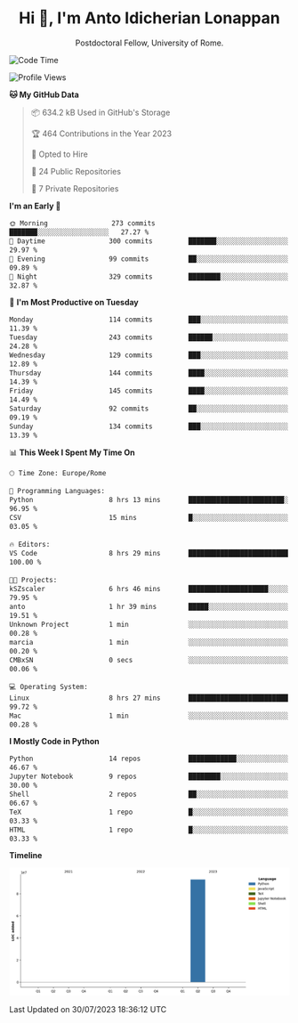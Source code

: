 
<h1 align="center">Hi 👋, I'm Anto Idicherian Lonappan</h1>
<p align="center">Postdoctoral Fellow, University of Rome. </p>


<!--START_SECTION:waka-->
![Code Time](http://img.shields.io/badge/Code%20Time-395%20hrs%2033%20mins-blue)

![Profile Views](http://img.shields.io/badge/Profile%20Views-0-blue)

**🐱 My GitHub Data** 

> 📦 634.2 kB Used in GitHub's Storage 
 > 
> 🏆 464 Contributions in the Year 2023
 > 
> 💼 Opted to Hire
 > 
> 📜 24 Public Repositories 
 > 
> 🔑 7 Private Repositories 
 > 
**I'm an Early 🐤** 

```text
🌞 Morning                273 commits         ███████░░░░░░░░░░░░░░░░░░   27.27 % 
🌆 Daytime                300 commits         ███████░░░░░░░░░░░░░░░░░░   29.97 % 
🌃 Evening                99 commits          ██░░░░░░░░░░░░░░░░░░░░░░░   09.89 % 
🌙 Night                  329 commits         ████████░░░░░░░░░░░░░░░░░   32.87 % 
```
📅 **I'm Most Productive on Tuesday** 

```text
Monday                   114 commits         ███░░░░░░░░░░░░░░░░░░░░░░   11.39 % 
Tuesday                  243 commits         ██████░░░░░░░░░░░░░░░░░░░   24.28 % 
Wednesday                129 commits         ███░░░░░░░░░░░░░░░░░░░░░░   12.89 % 
Thursday                 144 commits         ████░░░░░░░░░░░░░░░░░░░░░   14.39 % 
Friday                   145 commits         ████░░░░░░░░░░░░░░░░░░░░░   14.49 % 
Saturday                 92 commits          ██░░░░░░░░░░░░░░░░░░░░░░░   09.19 % 
Sunday                   134 commits         ███░░░░░░░░░░░░░░░░░░░░░░   13.39 % 
```


📊 **This Week I Spent My Time On** 

```text
🕑︎ Time Zone: Europe/Rome

💬 Programming Languages: 
Python                   8 hrs 13 mins       ████████████████████████░   96.95 % 
CSV                      15 mins             █░░░░░░░░░░░░░░░░░░░░░░░░   03.05 % 

🔥 Editors: 
VS Code                  8 hrs 29 mins       █████████████████████████   100.00 % 

🐱‍💻 Projects: 
kSZscaler                6 hrs 46 mins       ████████████████████░░░░░   79.95 % 
anto                     1 hr 39 mins        █████░░░░░░░░░░░░░░░░░░░░   19.51 % 
Unknown Project          1 min               ░░░░░░░░░░░░░░░░░░░░░░░░░   00.28 % 
marcia                   1 min               ░░░░░░░░░░░░░░░░░░░░░░░░░   00.20 % 
CMBxSN                   0 secs              ░░░░░░░░░░░░░░░░░░░░░░░░░   00.06 % 

💻 Operating System: 
Linux                    8 hrs 27 mins       █████████████████████████   99.72 % 
Mac                      1 min               ░░░░░░░░░░░░░░░░░░░░░░░░░   00.28 % 
```

**I Mostly Code in Python** 

```text
Python                   14 repos            ████████████░░░░░░░░░░░░░   46.67 % 
Jupyter Notebook         9 repos             ████████░░░░░░░░░░░░░░░░░   30.00 % 
Shell                    2 repos             ██░░░░░░░░░░░░░░░░░░░░░░░   06.67 % 
TeX                      1 repo              █░░░░░░░░░░░░░░░░░░░░░░░░   03.33 % 
HTML                     1 repo              █░░░░░░░░░░░░░░░░░░░░░░░░   03.33 % 
```



**Timeline**

![Lines of Code chart](https://raw.githubusercontent.com/antolonappan/antolonappan/main/assets/bar_graph.png)


 Last Updated on 30/07/2023 18:36:12 UTC
<!--END_SECTION:waka-->
